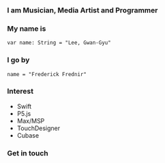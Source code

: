 ### I am Musician, Media Artist and Programmer
### My name is
    var name: String = "Lee, Gwan-Gyu"    
### I go by
    name = "Frederick Frednir"
### Interest
* Swift    
* P5.js
* Max/MSP
* TouchDesigner
* Cubase

### Get in touch
